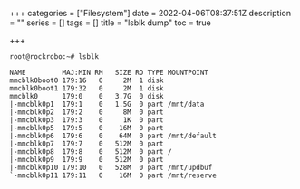 +++
categories = ["Filesystem"]
date = 2022-04-06T08:37:51Z
description = ""
series = []
tags = []
title = "lsblk dump"
toc = true

+++
```
root@rockrobo:~# lsblk

NAME         MAJ:MIN RM   SIZE RO TYPE MOUNTPOINT
mmcblk0boot0 179:16   0     2M  1 disk 
mmcblk0boot1 179:32   0     2M  1 disk 
mmcblk0      179:0    0   3.7G  0 disk 
|-mmcblk0p1  179:1    0   1.5G  0 part /mnt/data
|-mmcblk0p2  179:2    0     8M  0 part 
|-mmcblk0p3  179:3    0     1K  0 part 
|-mmcblk0p5  179:5    0    16M  0 part 
|-mmcblk0p6  179:6    0    64M  0 part /mnt/default
|-mmcblk0p7  179:7    0   512M  0 part 
|-mmcblk0p8  179:8    0   512M  0 part /
|-mmcblk0p9  179:9    0   512M  0 part 
|-mmcblk0p10 179:10   0   528M  0 part /mnt/updbuf
`-mmcblk0p11 179:11   0    16M  0 part /mnt/reserve
```